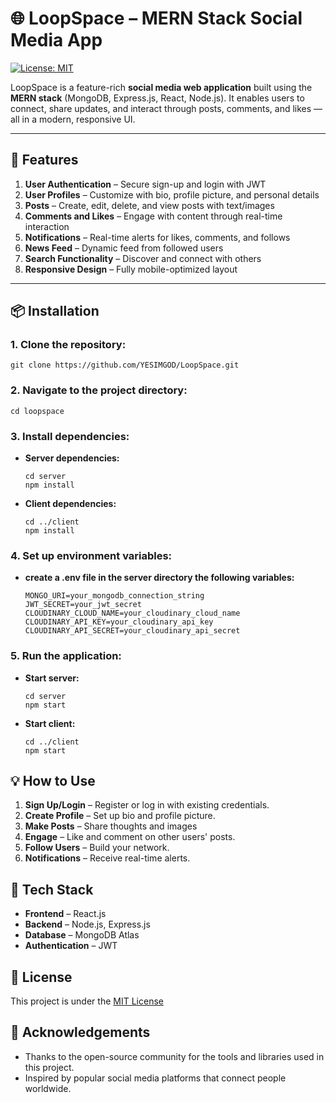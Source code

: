 # 🌐 LoopSpace – MERN Stack Social Media App
[![License: MIT](https://img.shields.io/badge/License-MIT-yellow.svg)](LICENSE)


LoopSpace is a feature-rich **social media web application** built using the **MERN stack** (MongoDB, Express.js, React, Node.js). It enables users to connect, share updates, and interact through posts, comments, and likes — all in a modern, responsive UI.

---

## 🔧 Features

1. **User Authentication** – Secure sign-up and login with JWT  
2. **User Profiles** – Customize with bio, profile picture, and personal details  
3. **Posts** – Create, edit, delete, and view posts with text/images  
4. **Comments and Likes** – Engage with content through real-time interaction  
5. **Notifications** – Real-time alerts for likes, comments, and follows  
6. **News Feed** – Dynamic feed from followed users  
7. **Search Functionality** – Discover and connect with others  
8. **Responsive Design** – Fully mobile-optimized layout

---

## 📦 Installation

### 1. Clone the repository:
   ```
   git clone https://github.com/YESIMGOD/LoopSpace.git
   ```

### 2. Navigate to the project directory:
   ```
   cd loopspace
   ```

### 3. Install dependencies:
   - **Server dependencies:**
     ```
     cd server
     npm install
     ```

   - **Client dependencies:**
     ```
     cd ../client
     npm install
     ```

### 4. Set up environment variables:
   - **create a .env file in the server directory the following variables:**
     ```
     MONGO_URI=your_mongodb_connection_string
     JWT_SECRET=your_jwt_secret
     CLOUDINARY_CLOUD_NAME=your_cloudinary_cloud_name
     CLOUDINARY_API_KEY=your_cloudinary_api_key
     CLOUDINARY_API_SECRET=your_cloudinary_api_secret
     ```

### 5. Run the application:
   - **Start server:**
     ```
     cd server
     npm start
     ```

   - **Start client:**
     ```
     cd ../client
     npm start
     ```

## 💡 How to Use
1. **Sign Up/Login** – Register or log in with existing credentials.
2. **Create Profile** – Set up bio and profile picture.
3. **Make Posts** – Share thoughts and images
4. **Engage** – Like and comment on other users' posts.
5. **Follow Users** – Build your network.
6. **Notifications** – Receive real-time alerts.

## 🧠 Tech Stack
- **Frontend** – React.js
- **Backend** – Node.js, Express.js
- **Database** – MongoDB Atlas
- **Authentication** – JWT

## 📄 License
This project is under the [MIT License](LICENSE)

## 🙏 Acknowledgements
- Thanks to the open-source community for the tools and libraries used in this project.
- Inspired by popular social media platforms that connect people worldwide.
